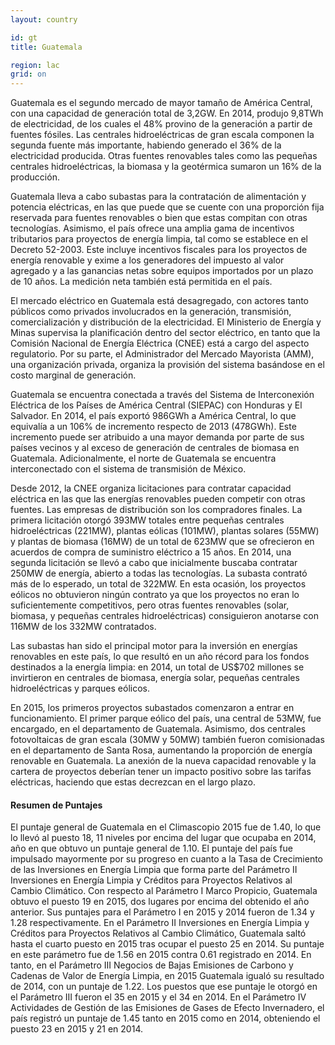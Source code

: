 ```yaml
---
layout: country

id: gt
title: Guatemala

region: lac
grid: on
---
```

Guatemala es el segundo mercado de mayor tamaño de América Central, con una capacidad de generación total de 3,2GW. En 2014, produjo 9,8TWh de electricidad, de los cuales el 48% provino de la generación a partir de fuentes fósiles. Las centrales hidroeléctricas de gran escala componen la segunda fuente más importante, habiendo generado el 36% de la electricidad producida. Otras fuentes renovables tales como las pequeñas centrales hidroeléctricas, la biomasa y la geotérmica sumaron un 16% de la producción.

Guatemala lleva a cabo subastas para la contratación de alimentación y potencia eléctricas, en las que puede que se cuente con una proporción fija reservada para fuentes renovables o bien que estas compitan con otras tecnologías. Asimismo, el país ofrece una amplia gama de incentivos tributarios para proyectos de energía limpia, tal como se establece en el Decreto 52-2003. Este incluye incentivos fiscales para los proyectos de energía renovable y exime a los generadores del impuesto al valor agregado y a las ganancias netas sobre equipos importados por un plazo de 10 años. La medición neta también está permitida en el país.

El mercado eléctrico en Guatemala está desagregado, con actores tanto públicos como privados involucrados en la generación, transmisión, comercialización y distribución de la electricidad. El Ministerio de Energía y Minas supervisa la planificación dentro del sector eléctrico, en tanto que la Comisión Nacional de Energía Eléctrica (CNEE) está a cargo del aspecto regulatorio. Por su parte, el Administrador del Mercado Mayorista  (AMM), una organización privada, organiza la provisión del sistema basándose en el costo marginal de generación.

Guatemala se encuentra conectada a través del Sistema de Interconexión Eléctrica de los Países de América Central (SIEPAC) con Honduras y El Salvador. En 2014, el país exportó 986GWh a América Central, lo que equivalía a un 106% de incremento respecto de 2013 (478GWh). Este incremento puede ser atribuido a una mayor demanda por parte de sus países vecinos y al exceso de generación de centrales de biomasa en Guatemala. Adicionalmente, el norte de Guatemala se encuentra interconectado con el sistema de transmisión de México.

Desde 2012, la CNEE organiza licitaciones para contratar capacidad eléctrica en las que las energías renovables pueden competir con otras fuentes. Las empresas de distribución son los compradores finales. La primera licitación otorgó 393MW totales entre pequeñas centrales hidroeléctricas (221MW), plantas eólicas (101MW), plantas solares (55MW) y plantas de biomasa (16MW) de un total de 623MW que se ofrecieron en acuerdos de compra de suministro eléctrico a 15 años. En 2014, una segunda licitación se llevó a cabo que inicialmente buscaba contratar 250MW de energía, abierto a todas las tecnologías. La subasta contrató más de lo esperado, un total de 322MW. En esta ocasión, los proyectos eólicos no obtuvieron ningún contrato ya que los proyectos no eran lo suficientemente competitivos, pero otras fuentes renovables (solar, biomasa, y pequeñas centrales hidroeléctricas) consiguieron anotarse con 116MW de los 332MW contratados.

Las subastas han sido el principal motor para la inversión en energías renovables en este país, lo que resultó en un año récord para los fondos destinados a la energía limpia: en 2014, un total de US$702 millones se invirtieron en centrales de biomasa, energía solar, pequeñas centrales  hidroeléctricas y parques eólicos.

En 2015, los primeros proyectos subastados comenzaron a entrar en funcionamiento. El primer parque eólico del país, una central de 53MW, fue encargado, en el departamento de Guatemala. Asimismo, dos centrales fotovoltaicas de gran escala (30MW y 50MW) también fueron comisionadas en el departamento de Santa Rosa, aumentando la proporción de energía renovable en Guatemala. La anexión de la nueva capacidad renovable y la cartera de proyectos deberían tener un impacto positivo sobre las tarifas eléctricas, haciendo que estas decrezcan en el largo plazo.

#### Resumen de Puntajes

El puntaje general de Guatemala en el Climascopio 2015 fue de 1.40, lo que lo llevó al puesto 18, 11 niveles por encima del lugar que ocupaba en 2014, año en que obtuvo un puntaje general de 1.10.
El puntaje del país fue impulsado mayormente por su progreso en cuanto a la Tasa de Crecimiento de las Inversiones en Energía Limpia que forma parte del Parámetro II Inversiones en Energía Limpia y Créditos para Proyectos Relativos al Cambio Climático.
Con respecto al Parámetro I Marco Propicio, Guatemala obtuvo el puesto 19 en 2015, dos lugares por encima del obtenido el año anterior. Sus puntajes para el Parámetro I en 2015 y 2014 fueron de 1.34 y 1.28 respectivamente. 
En el Parámetro II Inversiones en Energía Limpia y Créditos para Proyectos Relativos al Cambio Climático, Guatemala saltó hasta el cuarto puesto en 2015 tras ocupar el puesto 25 en 2014. Su puntaje en este parámetro fue de 1.56 en 2015 contra 0.61 registrado en 2014.
En tanto, en el Parámetro III Negocios de Bajas Emisiones de Carbono y Cadenas de Valor de Energía Limpia, en 2015 Guatemala igualó su resultado de 2014, con un puntaje de 1.22. Los puestos que ese puntaje le otorgó en el Parámetro III fueron el 35 en 2015 y el 34 en 2014.
En el Parámetro IV Actividades de Gestión de las Emisiones de Gases de Efecto Invernadero, el país registró un puntaje de 1.45 tanto en 2015 como en 2014, obteniendo el puesto 23 en 2015 y 21 en 2014.
